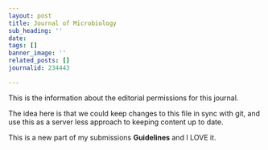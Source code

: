 ```yaml
---
layout: post
title: Journal of Microbiology
sub_heading: ''
date: 
tags: []
banner_image: ''
related_posts: []
journalid: 234443

---
```

This is the information about the editorial permissions for this journal.

The idea here is that we could keep changes to this file in sync with git, and use this as a server less approach to keeping content up to date.

This is a new part of my submissions **Guidelines** and I LOVE it. 